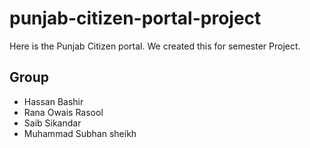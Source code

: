 # punjab-citizen-portal-project
Here is the Punjab Citizen portal. We created this for semester Project.

## Group 
- Hassan Bashir
- Rana Owais Rasool
- Saib Sikandar
- Muhammad Subhan sheikh
